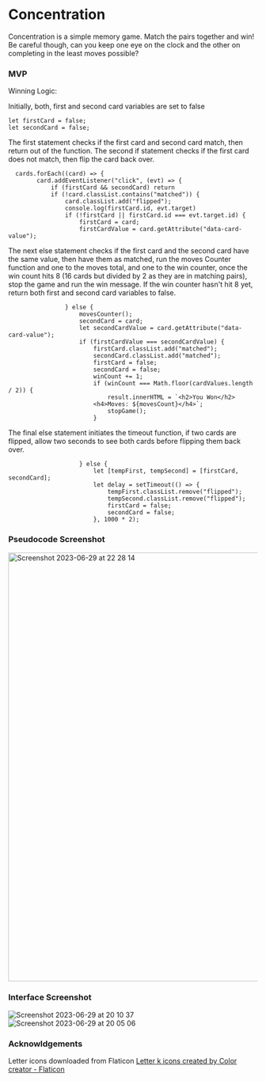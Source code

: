# Concentration
Concentration is a simple memory game. Match the pairs together and win! Be careful though, can you keep one eye on the clock and the other on completing in the least moves possible?

### MVP
Winning Logic:

Initially, both, first and second card variables are set to false
```
let firstCard = false;
let secondCard = false;
```

The first statement checks if the first card and second card match, then return out of the function. The second if statement checks if the first card does not match, then flip the card back over.

```
  cards.forEach((card) => {
        card.addEventListener("click", (evt) => {
            if (firstCard && secondCard) return
            if (!card.classList.contains("matched")) {
                card.classList.add("flipped");
                console.log(firstCard.id, evt.target)
                if (!firstCard || firstCard.id === evt.target.id) {
                    firstCard = card;
                    firstCardValue = card.getAttribute("data-card-value");
```

The next else statement checks if the first card and the second card have the same value, then have them as matched, run the moves Counter function and one to the moves total, and one to the win counter, once the win count hits 8 (16 cards but divided by 2 as they are in matching pairs), stop the game and run the win message. If the win counter hasn't hit 8 yet, return both first and second card variables to false.

```
                } else {
                    movesCounter();
                    secondCard = card;
                    let secondCardValue = card.getAttribute("data-card-value");
                    if (firstCardValue === secondCardValue) {
                        firstCard.classList.add("matched");
                        secondCard.classList.add("matched");
                        firstCard = false;
                        secondCard = false;
                        winCount += 1;
                        if (winCount === Math.floor(cardValues.length / 2)) {
                            result.innerHTML = `<h2>You Won</h2>
                        <h4>Moves: ${movesCount}</h4>`;
                            stopGame();
                        }
```

The final else statement initiates the timeout function, if two cards are flipped, allow two seconds to see both cards before flipping them back over.

```
                    } else {
                        let [tempFirst, tempSecond] = [firstCard, secondCard];
                        let delay = setTimeout(() => {
                            tempFirst.classList.remove("flipped");
                            tempSecond.classList.remove("flipped");
                            firstCard = false;
                            secondCard = false;
                        }, 1000 * 2);
```

### Pseudocode Screenshot
<img width="867" alt="Screenshot 2023-06-29 at 22 28 14" src="https://github.com/rahulraikhy/Concentration/assets/121837375/3d210807-3ca7-4cf3-a066-7bc122867b77">

### Interface Screenshot
![Screenshot 2023-06-29 at 20 10 37](https://github.com/rahulraikhy/Concentration/assets/121837375/db13b65a-a270-4dab-99d3-9faaa6661935)
![Screenshot 2023-06-29 at 20 05 06](https://github.com/rahulraikhy/Concentration/assets/121837375/b32b54b2-4c9a-4397-96e8-bd1f21b5aab3)

### Acknowldgements
Letter icons downloaded from Flaticon <a href="https://www.flaticon.com/free-icons/letter-k" title="letter k icons">Letter k icons created by Color creator - Flaticon</a>
